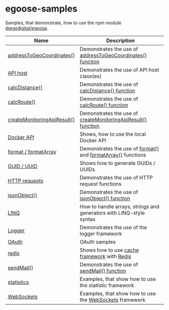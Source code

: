 # egoose-samples

Samples, that demonstrate, how to use the npm module [@egodigital/egoose](https://www.npmjs.com/package/@egodigital/egoose).

Name | Description
---- | -----------
[addressToGeoCoordinates()](https://github.com/egodigital/egoose-samples/tree/master/addresstogeocoordinates) | Demonstrates the use of [addressToGeoCoordinates() function](https://egodigital.github.io/egoose/modules/_geo_index_.html#addresstogeocoordinates)
[API host](https://github.com/egodigital/egoose-samples/tree/master/api-host) | Demonstrates the use of API host class(es)
[calcDistance()](https://github.com/egodigital/egoose-samples/tree/master/calcdistance) | Demonstrates the use of [calcDistance() function](https://egodigital.github.io/egoose/modules/_geo_index_.html#calcdistance)
[calcRoute()](https://github.com/egodigital/egoose-samples/tree/master/calcroute) | Demonstrates the use of [calcRoute() function](https://egodigital.github.io/egoose/modules/_geo_index_.html#calcroute)
[createMonitoringApiResult()](https://github.com/egodigital/egoose-samples/tree/master/createMonitoringApiResult) | Demonstrates the use of [createMonitoringApiResult() function](https://egodigital.github.io/egoose/modules/_apis_index_.html#createmonitoringapiresult)
[Docker API](https://github.com/egodigital/egoose-samples/tree/master/docker-api) | Shows, how to use the local Docker API
[format / formatArray](https://github.com/egodigital/egoose-samples/tree/master/format) | Demonstrates the use of [format()](https://egodigital.github.io/egoose/modules/_strings_index_.html#format) and [formatArray()](https://egodigital.github.io/egoose/modules/_strings_index_.html#formatarray) functions
[GUID / UUID](https://github.com/egodigital/egoose-samples/tree/master/guid-uuid) | Shows how to generate GUIDs / UUIDs
[HTTP requests](https://github.com/egodigital/egoose-samples/tree/master/http-requests) | Demonstrates the use of HTTP request functions
[jsonObject()](https://github.com/egodigital/egoose-samples/tree/master/jsonobject) | Demonstrates the use of [jsonObject() function](https://egodigital.github.io/egoose/modules/_apis_validation_.html#jsonobject)
[LINQ](https://github.com/egodigital/egoose-samples/tree/master/linq) | How to handle arrays, strings and generators with LINQ-style syntax
[Logger](https://github.com/egodigital/egoose-samples/tree/master/logger) | Demonstrates the use of the logger framework
[OAuth](https://github.com/egodigital/egoose-samples/tree/master/oauth) | OAuth samples
[redis](https://github.com/egodigital/egoose-samples/tree/master/redis) | Shows how to use [cache framework](https://egodigital.github.io/egoose/modules/_cache_index_.html) with [Redis](https://egodigital.github.io/egoose/modules/_cache_redis_.html)
[sendMail()](https://github.com/egodigital/egoose-samples/tree/master/sendmail) | Demonstrates the use of [sendMail() function](https://egodigital.github.io/egoose/modules/_mail_index_.html#sendmail)
[statistics](https://github.com/egodigital/egoose-samples/tree/master/statistics) | Examples, that show how to use the statistic framework
[WebSockets](https://github.com/egodigital/egoose-samples/tree/master/websockets) | Examples, that show how to use the [WebSockets](https://egodigital.github.io/egoose/modules/_http_websockets_.html) framework

